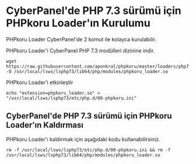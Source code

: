 # CyberPanel'de PHP 7.3 sürümü için PHPkoru Loader'ın Kurulumu #

PHPkoru Loader CyberPanel'de 2 komut ile kolayca kurulabilir.

PHPkoru Loader'i CyberPanel PHP 7.3 modülleri dizinine indir.
```shell
wget https://raw.githubusercontent.com/aponkral/phpkoru/master/loaders/php7.3/phpkoru_loader_v1.0.2_lin_7.3.so -O /usr/local/lsws/lsphp73/lib64/php/modules/phpkoru_loader.so
```

PHPkoru Loader'i etkinleştir
```shell
echo "extension=phpkoru_loader.so" > "/usr/local/lsws/lsphp73/etc/php.d/00-phpkoru.ini"
```

## CyberPanel'de PHP 7.3 sürümü için PHPkoru Loader'ın Kaldırması ##

PHPkoru Loader'ı kaldırmak için aşağıdaki kodu kullanabilirsiniz.
```shell
rm -f /usr/local/lsws/lsphp73/etc/php.d/00-phpkoru.ini && rm -f /usr/local/lsws/lsphp73/lib64/php/modules/phpkoru_loader.so
```